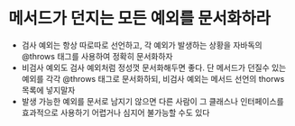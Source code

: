 # 메서드가 던지는 모든 예외를 문서화하라

  - 검사 예외는 항상 따로따로 선언하고, 각 예외가 발생하는 상황을 자바독의 @throws 태그를 사용하여 정확히 문서화하자
  - 비검사 예외도 검사 예외처럼 정성껏 문서화해두면 좋다. 단 메서드가 던질수 있는 예외를 각각 @throws 태그로 문서화하되, 비검사 예외는 메서드 선언의 thorws 목록에 넣지말자
  - 발생 가능한 예외를 문서로 남지기 않으면 다른 사람이 그 클래스나 인터페이스를 효과적으로 사용하기 어렵거나 심지어 불가능할 수도 있다
